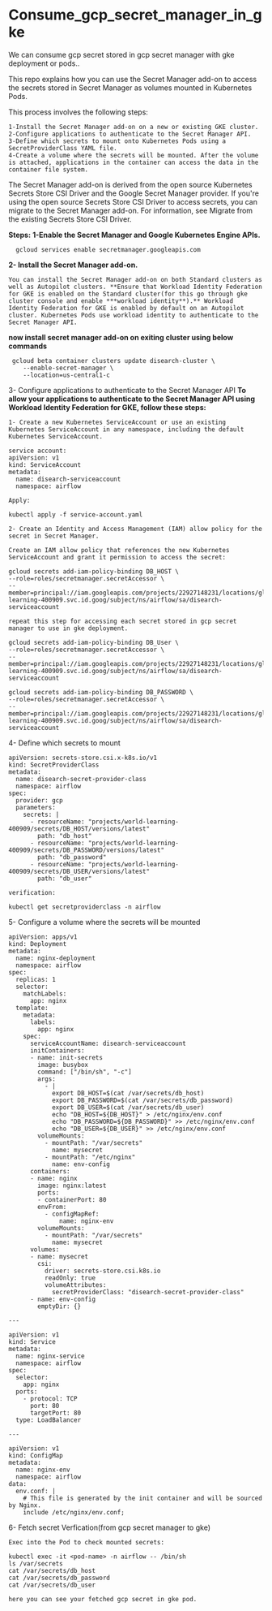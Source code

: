 # Consume_gcp_secret_manager_in_gke
We can consume gcp secret stored in gcp secret manager with gke deployment or pods..

This repo explains how you can use the Secret Manager add-on to access the secrets stored in Secret Manager as volumes mounted in Kubernetes Pods.

This process involves the following steps:

    1-Install the Secret Manager add-on on a new or existing GKE cluster.
    2-Configure applications to authenticate to the Secret Manager API.
    3-Define which secrets to mount onto Kubernetes Pods using a SecretProviderClass YAML file.
    4-Create a volume where the secrets will be mounted. After the volume is attached, applications in the container can access the data in the container file system.

  The Secret Manager add-on is derived from the open source Kubernetes Secrets Store CSI Driver and the Google Secret Manager provider. If you're using the open source Secrets Store CSI Driver to access secrets, you can migrate to the Secret Manager add-on. For information, see Migrate from the existing Secrets Store CSI Driver.

**Steps:**
  **1-Enable the Secret Manager and Google Kubernetes Engine APIs.**
  
      gcloud services enable secretmanager.googleapis.com
  
  **2- Install the Secret Manager add-on.**
            
    You can install the Secret Manager add-on on both Standard clusters as well as Autopilot clusters. **Ensure that Workload Identity Federation for GKE is enabled on the Standard cluster(for this go through gke cluster console and enable ***workload identity**).** Workload Identity Federation for GKE is enabled by default on an Autopilot cluster. Kubernetes Pods use workload identity to authenticate to the Secret Manager API.
              
  **now install secret manager add-on on exiting cluster using below commands**
     
     gcloud beta container clusters update disearch-cluster \
        --enable-secret-manager \
        --location=us-central1-c 
  3- Configure applications to authenticate to the Secret Manager API
  **To allow your applications to authenticate to the Secret Manager API using Workload Identity Federation for GKE, follow these steps:**

    1- Create a new Kubernetes ServiceAccount or use an existing Kubernetes ServiceAccount in any namespace, including the default Kubernetes ServiceAccount.
     
    service account:
    apiVersion: v1
    kind: ServiceAccount
    metadata:
      name: disearch-serviceaccount
      namespace: airflow   
   
    Apply:
   
    kubectl apply -f service-account.yaml

    2- Create an Identity and Access Management (IAM) allow policy for the secret in Secret Manager. 
    
    Create an IAM allow policy that references the new Kubernetes ServiceAccount and grant it permission to access the secret:
    
    gcloud secrets add-iam-policy-binding DB_HOST \
    --role=roles/secretmanager.secretAccessor \
    --member=principal://iam.googleapis.com/projects/22927148231/locations/global/workloadIdentityPools/world-learning-400909.svc.id.goog/subject/ns/airflow/sa/disearch-serviceaccount 

    repeat this step for accessing each secret stored in gcp secret manager to use in gke deployment.

    gcloud secrets add-iam-policy-binding DB_User \
    --role=roles/secretmanager.secretAccessor \
    --member=principal://iam.googleapis.com/projects/22927148231/locations/global/workloadIdentityPools/world-learning-400909.svc.id.goog/subject/ns/airflow/sa/disearch-serviceaccount 

    gcloud secrets add-iam-policy-binding DB_PASSWORD \
    --role=roles/secretmanager.secretAccessor \
    --member=principal://iam.googleapis.com/projects/22927148231/locations/global/workloadIdentityPools/world-learning-400909.svc.id.goog/subject/ns/airflow/sa/disearch-serviceaccount 

  4- Define which secrets to mount

    apiVersion: secrets-store.csi.x-k8s.io/v1
    kind: SecretProviderClass
    metadata:
      name: disearch-secret-provider-class
      namespace: airflow
    spec:
      provider: gcp
      parameters:
        secrets: |
          - resourceName: "projects/world-learning-400909/secrets/DB_HOST/versions/latest"
            path: "db_host"
          - resourceName: "projects/world-learning-400909/secrets/DB_PASSWORD/versions/latest"
            path: "db_password"
          - resourceName: "projects/world-learning-400909/secrets/DB_USER/versions/latest"
            path: "db_user"  

    verification:

    kubectl get secretproviderclass -n airflow
   
  5-  Configure a volume where the secrets will be mounted
  
    apiVersion: apps/v1
    kind: Deployment
    metadata:
      name: nginx-deployment
      namespace: airflow
    spec:
      replicas: 1
      selector:
        matchLabels:
          app: nginx
      template:
        metadata:
          labels:
            app: nginx
        spec:
          serviceAccountName: disearch-serviceaccount
          initContainers:
          - name: init-secrets
            image: busybox
            command: ["/bin/sh", "-c"]
            args:
              - |
                export DB_HOST=$(cat /var/secrets/db_host)
                export DB_PASSWORD=$(cat /var/secrets/db_password)
                export DB_USER=$(cat /var/secrets/db_user)
                echo "DB_HOST=${DB_HOST}" > /etc/nginx/env.conf
                echo "DB_PASSWORD=${DB_PASSWORD}" >> /etc/nginx/env.conf
                echo "DB_USER=${DB_USER}" >> /etc/nginx/env.conf
            volumeMounts:
              - mountPath: "/var/secrets"
                name: mysecret
              - mountPath: "/etc/nginx"
                name: env-config
          containers:
          - name: nginx
            image: nginx:latest
            ports:
            - containerPort: 80
            envFrom:
              - configMapRef:
                  name: nginx-env
            volumeMounts:
              - mountPath: "/var/secrets"
                name: mysecret
          volumes:
          - name: mysecret
            csi:
              driver: secrets-store.csi.k8s.io
              readOnly: true
              volumeAttributes:
                secretProviderClass: "disearch-secret-provider-class"
          - name: env-config
            emptyDir: {}
    
    ---
    
    apiVersion: v1
    kind: Service
    metadata:
      name: nginx-service
      namespace: airflow
    spec:
      selector:
        app: nginx
      ports:
        - protocol: TCP
          port: 80
          targetPort: 80
      type: LoadBalancer
         
    ---

    apiVersion: v1
    kind: ConfigMap
    metadata:
      name: nginx-env
      namespace: airflow
    data:
      env.conf: |
        # This file is generated by the init container and will be sourced by Nginx.
        include /etc/nginx/env.conf;

  6- Fetch secret Verfication(from gcp secret manager to gke)

    Exec into the Pod to check mounted secrets:
    
    kubectl exec -it <pod-name> -n airflow -- /bin/sh
    ls /var/secrets
    cat /var/secrets/db_host
    cat /var/secrets/db_password
    cat /var/secrets/db_user

    here you can see your fetched gcp secret in gke pod.
   


   
